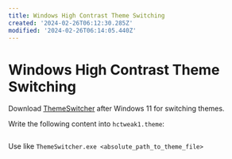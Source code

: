 ```yaml
---
title: Windows High Contrast Theme Switching
created: '2024-02-26T06:12:30.285Z'
modified: '2024-02-26T06:14:05.440Z'
---
```


# Windows High Contrast Theme Switching

Download [ThemeSwitcher]() after Windows 11 for switching themes.

Write the following content into `hctweak1.theme`:

```

```

Use like `ThemeSwitcher.exe <absolute_path_to_theme_file>`
